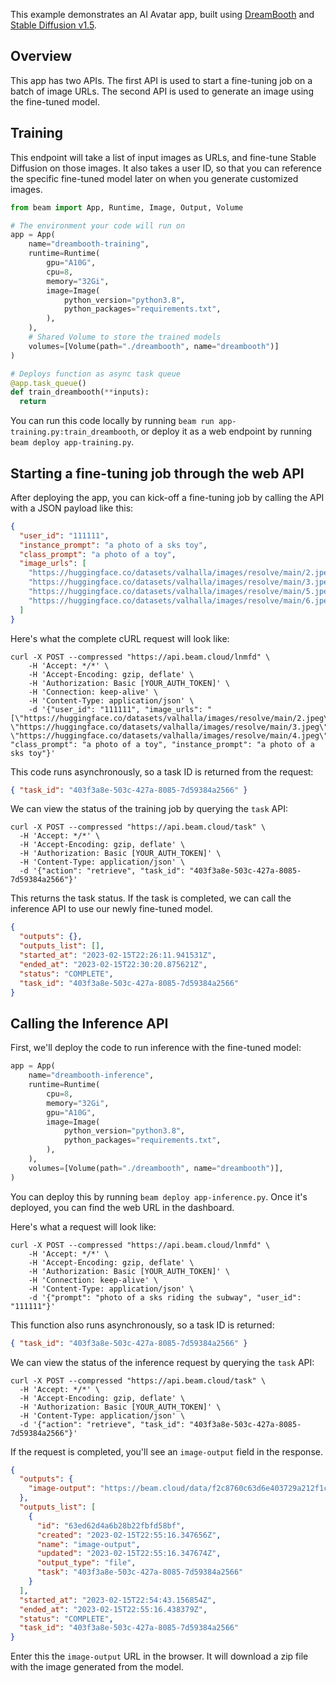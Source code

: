 This example demonstrates an AI Avatar app, built using [DreamBooth](https://dreambooth.github.io/) and [Stable Diffusion v1.5](https://huggingface.co/runwayml/stable-diffusion-v1-5).

## Overview

This app has two APIs. The first API is used to start a fine-tuning job on a batch of image URLs. The second API is used to generate an image using the fine-tuned model.

## Training

This endpoint will take a list of input images as URLs, and fine-tune Stable Diffusion on those images. It also takes a user ID, so that you can reference the specific fine-tuned model later on when you generate customized images.

```python app-training.py
from beam import App, Runtime, Image, Output, Volume

# The environment your code will run on
app = App(
    name="dreambooth-training",
    runtime=Runtime(
        gpu="A10G",
        cpu=8,
        memory="32Gi",
        image=Image(
            python_version="python3.8",
            python_packages="requirements.txt",
        ),
    ),
    # Shared Volume to store the trained models
    volumes=[Volume(path="./dreambooth", name="dreambooth")]
)

# Deploys function as async task queue
@app.task_queue()
def train_dreambooth(**inputs):
  return
```

You can run this code locally by running `beam run app-training.py:train_dreambooth`, or deploy it as a web endpoint by running `beam deploy app-training.py`.

## Starting a fine-tuning job through the web API

After deploying the app, you can kick-off a fine-tuning job by calling the API with a JSON payload like this:

```json
{
  "user_id": "111111",
  "instance_prompt": "a photo of a sks toy",
  "class_prompt": "a photo of a toy",
  "image_urls": [
    "https://huggingface.co/datasets/valhalla/images/resolve/main/2.jpeg",
    "https://huggingface.co/datasets/valhalla/images/resolve/main/3.jpeg",
    "https://huggingface.co/datasets/valhalla/images/resolve/main/5.jpeg",
    "https://huggingface.co/datasets/valhalla/images/resolve/main/6.jpeg"
  ]
}
```

Here's what the complete cURL request will look like:

```curl
curl -X POST --compressed "https://api.beam.cloud/lnmfd" \
    -H 'Accept: */*' \
    -H 'Accept-Encoding: gzip, deflate' \
    -H 'Authorization: Basic [YOUR_AUTH_TOKEN]' \
    -H 'Connection: keep-alive' \
    -H 'Content-Type: application/json' \
    -d '{"user_id": "111111", "image_urls": "[\"https://huggingface.co/datasets/valhalla/images/resolve/main/2.jpeg\", \"https://huggingface.co/datasets/valhalla/images/resolve/main/3.jpeg\", \"https://huggingface.co/datasets/valhalla/images/resolve/main/4.jpeg\"]", "class_prompt": "a photo of a toy", "instance_prompt": "a photo of a sks toy"}'
```

This code runs asynchronously, so a task ID is returned from the request:

```json
{ "task_id": "403f3a8e-503c-427a-8085-7d59384a2566" }
```

We can view the status of the training job by querying the `task` API:

```curl
curl -X POST --compressed "https://api.beam.cloud/task" \
  -H 'Accept: */*' \
  -H 'Accept-Encoding: gzip, deflate' \
  -H 'Authorization: Basic [YOUR_AUTH_TOKEN]' \
  -H 'Content-Type: application/json' \
  -d '{"action": "retrieve", "task_id": "403f3a8e-503c-427a-8085-7d59384a2566"}'
```

This returns the task status. If the task is completed, we can call the inference API to use our newly fine-tuned model.

```json
{
  "outputs": {},
  "outputs_list": [],
  "started_at": "2023-02-15T22:26:11.941531Z",
  "ended_at": "2023-02-15T22:30:20.875621Z",
  "status": "COMPLETE",
  "task_id": "403f3a8e-503c-427a-8085-7d59384a2566"
}
```

## Calling the Inference API

First, we'll deploy the code to run inference with the fine-tuned model:

```python app-inference.py
app = App(
    name="dreambooth-inference",
    runtime=Runtime(
        cpu=8,
        memory="32Gi",
        gpu="A10G",
        image=Image(
            python_version="python3.8",
            python_packages="requirements.txt",
        ),
    ),
    volumes=[Volume(path="./dreambooth", name="dreambooth")],
)
```

You can deploy this by running `beam deploy app-inference.py`. Once it's deployed, you can find the web URL in the dashboard.

Here's what a request will look like:

```curl
curl -X POST --compressed "https://api.beam.cloud/lnmfd" \
    -H 'Accept: */*' \
    -H 'Accept-Encoding: gzip, deflate' \
    -H 'Authorization: Basic [YOUR_AUTH_TOKEN]' \
    -H 'Connection: keep-alive' \
    -H 'Content-Type: application/json' \
    -d '{"prompt": "photo of a sks riding the subway", "user_id": "111111"}'
```

This function also runs asynchronously, so a task ID is returned:

```json
{ "task_id": "403f3a8e-503c-427a-8085-7d59384a2566" }
```

We can view the status of the inference request by querying the `task` API:

```curl
curl -X POST --compressed "https://api.beam.cloud/task" \
  -H 'Accept: */*' \
  -H 'Accept-Encoding: gzip, deflate' \
  -H 'Authorization: Basic [YOUR_AUTH_TOKEN]' \
  -H 'Content-Type: application/json' \
  -d '{"action": "retrieve", "task_id": "403f3a8e-503c-427a-8085-7d59384a2566"}'
```

If the request is completed, you'll see an `image-output` field in the response.

```json
{
  "outputs": {
    "image-output": "https://beam.cloud/data/f2c8760c63d6e403729a212f1c19b597692b1c26c1c65"
  },
  "outputs_list": [
    {
      "id": "63ed62d4a6b28b22fbfd58bf",
      "created": "2023-02-15T22:55:16.347656Z",
      "name": "image-output",
      "updated": "2023-02-15T22:55:16.347674Z",
      "output_type": "file",
      "task": "403f3a8e-503c-427a-8085-7d59384a2566"
    }
  ],
  "started_at": "2023-02-15T22:54:43.156854Z",
  "ended_at": "2023-02-15T22:55:16.438379Z",
  "status": "COMPLETE",
  "task_id": "403f3a8e-503c-427a-8085-7d59384a2566"
}
```

Enter this the `image-output` URL in the browser. It will download a zip file with the image generated from the model.
